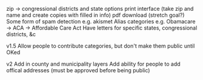 zip -> congressional districts and state options
print interface (take zip and name and create copies with filled in info)
pdf download (stretch goal?)
Some form of spam detection e.g. akismet
Alias categories e.g. Obamacare -> ACA -> Affordable Care Act
Have letters for specific states, congressional districts, &c

v1.5
Allow people to contribute categories, but don't make them public until OKed

v2
Add in county and municipality layers
Add ability for people to add offical addresses (must be approved before being public)

